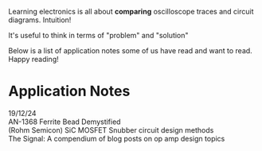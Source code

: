Learning electronics is all about **comparing** oscilloscope traces and circuit diagrams. Intuition!

It's useful to think in terms of "problem" and "solution"

Below is a list of application notes some of us have read and want to read. Happy reading!

# Application Notes
19/12/24  
AN-1368 Ferrite Bead Demystified   
(Rohm Semicon) SiC MOSFET Snubber circuit design methods  
The Signal: A compendium of blog posts on op amp design topics  
